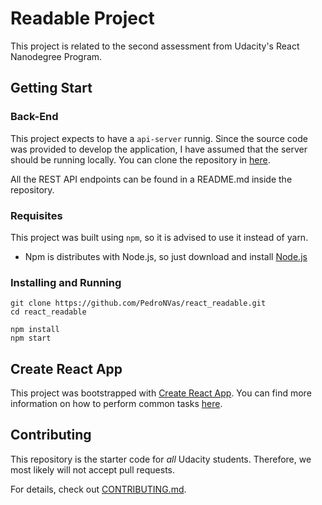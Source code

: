 # Readable Project

This project is related to the second assessment from Udacity's React Nanodegree Program.

## Getting Start

### Back-End

This project expects to have a `api-server` runnig. Since the source code was provided to develop the application,
I have assumed that the server should be running locally. You can clone the repository in [here](https://github.com/udacity/reactnd-project-readable-starter).

All the REST API endpoints can be found in a README.md inside the repository.

### Requisites

This project was built using `npm`, so it is advised to use it instead of yarn.

* Npm is distributes with Node.js, so just download and install [Node.js](https://nodejs.org/en/download/) 

### Installing and Running

```
git clone https://github.com/PedroNVas/react_readable.git
cd react_readable

npm install
npm start
```

## Create React App

This project was bootstrapped with [Create React App](https://github.com/facebookincubator/create-react-app). You can find more information on how to perform common tasks [here](https://github.com/facebookincubator/create-react-app/blob/master/packages/react-scripts/template/README.md).

## Contributing

This repository is the starter code for _all_ Udacity students. Therefore, we most likely will not accept pull requests.

For details, check out [CONTRIBUTING.md](CONTRIBUTING.md).
